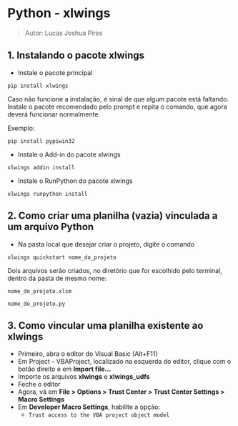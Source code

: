 # Python - xlwings
> Autor: Lucas Joshua Pires


## 1. Instalando o pacote xlwings
* Instale o pacote principal
~~~
pip install xlwings
~~~

Caso não funcione a instalação, é sinal de que algum pacote está faltando.
Instale o pacote recomendado pelo prompt e repita o comando, que agora deverá funcionar normalmente.

Exemplo: 
~~~
pip install pypiwin32
~~~

* Instale o Add-in do pacote xlwings
~~~
xlwings addin install
~~~
	
* Instale o RunPython do pacote xlwings
~~~
xlwings runpython install
~~~

## 2. Como criar uma planilha (vazia) vinculada a um arquivo Python
* Na pasta local que desejar criar o projeto, digite o comando
~~~
xlwings quickstart nome_do_projeto
~~~

Dois arquivos serão criados, no diretório que for escolhido pelo terminal, dentro da pasta de mesmo nome:

`nome_do_projeto.xlsm`

`nome_do_projeto.py`
	
## 3. Como vincular uma planilha existente ao xlwings

- Primeiro, abra o editor do Visual Basic (Alt+F11)
- Em Project - VBAProject, localizado na esquerda do editor, 
	clique com o botão direito e em **Import file...**
- Importe os arquivos **xlwings** e **xlwings_udfs**
- Feche o editor
- Agora, vá em **File > Options > Trust Center > Trust Center Settings > Macro Settings**
- Em **Developer Macro Settings**, habilite a opção:
  - `Trust access to the VBA project object model`
	
	
	
	